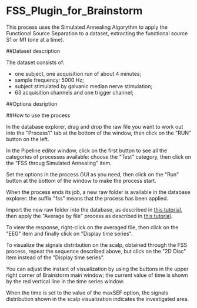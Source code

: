 # FSS_Plugin_for_Brainstorm

This process uses the Simulated Annealing Algorythm to apply the Functional Source Separation
to a dataset, extracting the functional source S1 or M1 (one at a time).

##Dataset description

The dataset consists of:
- one subject, one acquisition run of about 4 minutes;
- sample frequency: 5000 Hz;
- subject stimulated by galvanic median nerve stimulation;
- 63 acquisition channels and one trigger channel;

##Options desription


##How to use the process

In the database explorer, drag and drop the raw file you want to work out into the "Process1" tab at the bottom of the window, then click on the "RUN" button on the left.

In the Pipeline editor window, click on the first button to see all the categories of processes available: choose the "Test" category, then click on the "FSS throug Simulated Annealing" item.

Set the options in the process GUI as you need, then click on the "Run" button at the bottom of the window to make the process start.

When the process ends its job, a new raw folder is available in the database explorer: the suffix "fss" means that the process has been applied.

Import the new raw folder into the database, as described in [this tutorial](https://neuroimage.usc.edu/brainstorm/Tutorials/Epoching#Import_in_database), then apply the "Average by file" process as described in [this tutorial](https://neuroimage.usc.edu/brainstorm/Tutorials/Averaging#Averaging).

To view the response, right-click on the averaged file, then click on the "EEG" item and finally click on "Display time series".

To visualize the signals distribution on the scalp, obtained through the FSS process, repeat the sequence described above, but click on the "2D Disc" item instead of the "Display time series".

You can adjust the instant of visualization by using the buttons in the upper right corner of Brainstorm main window; the current value of time is shown by the red vertical line in the time series window.

When the time is set to the value of the maxSEF option, the signals distribution shown in the scalp visualization indicates the investigated area.

